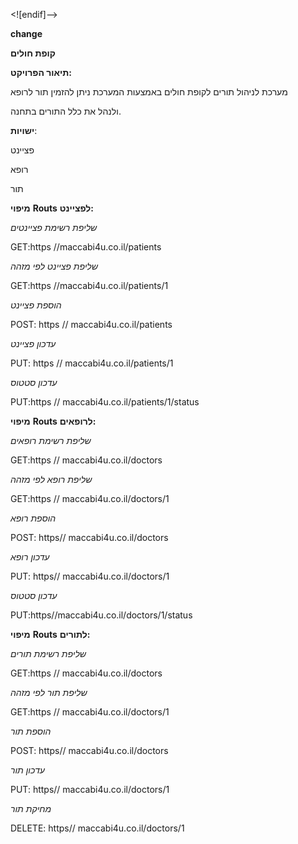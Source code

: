 <![endif]-->

**change**

**קופת חולים**

**תיאור הפרויקט:**

מערכת לניהול תורים לקופת חולים באמצעות המערכת ניתן להזמין תור לרופא

ולנהל את כלל התורים בתחנה.

**ישויות**:

פציינט

רופא

תור

**מיפוי** **Routs** **לפציינט:**

*שליפת רשימת פציינטים*

GET:https //maccabi4u.co.il/patients

*שליפת פציינט לפי מזהה*

GET:https //maccabi4u.co.il/patients/1

*הוספת פציינט*

POST:  https // maccabi4u.co.il/patients

*עדכון פציינט*

PUT: https // maccabi4u.co.il/patients/1

*עדכון סטטוס*

PUT:https // maccabi4u.co.il/patients/1/status

**מיפוי** **Routs** **לרופאים:**

*שליפת רשימת רופאים*

GET:https // maccabi4u.co.il/doctors

*שליפת רופא לפי מזהה*

GET:https // maccabi4u.co.il/doctors/1

*הוספת רופא*

POST: https// maccabi4u.co.il/doctors

*עדכון רופא*

PUT: https// maccabi4u.co.il/doctors/1

*עדכון סטטוס*

PUT:https//maccabi4u.co.il/doctors/1/status

**מיפוי** **Routs** **לתורים:**

*שליפת רשימת תורים*

GET:https // maccabi4u.co.il/doctors

*שליפת תור לפי מזהה*

GET:https // maccabi4u.co.il/doctors/1

*הוספת תור*

POST: https// maccabi4u.co.il/doctors

*עדכון תור*

PUT: https// maccabi4u.co.il/doctors/1

*מחיקת תור*

DELETE: https// maccabi4u.co.il/doctors/1
<!--stackedit_data:
eyJoaXN0b3J5IjpbOTE3NDEwMDIwXX0=
-->

